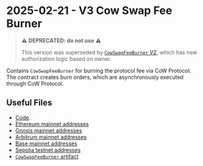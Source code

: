 # 2025-02-21 - V3 Cow Swap Fee Burner

> ⚠️ **DEPRECATED: do not use** ⚠️
>
> This version was superseded by [`CowSwapFeeBurner` V2](../../tasks/20250530-v3-cow-swap-fee-burner-v2/), which has new authorization logic based on owner.

Contains `CowSwapFeeBurner` for burning the protocol fee via CoW Protocol. The contract creates burn orders, which are asynchronously executed through CoW Protocol.

## Useful Files

- [Code](https://github.com/balancer/balancer-v3-monorepo/commit/0845e3c103630c60feb756e9fc98a1ecc40535a1).
- [Ethereum mainnet addresses](./output/mainnet.json)
- [Gnosis mainnet addresses](./output/gnosis.json)
- [Arbitrum mainnet addresses](./output/arbitrum.json)
- [Base mainnet addresses](./output/base.json)
- [Sepolia testnet addresses](./output/sepolia.json)
- [`CowSwapFeeBurner` artifact](./artifact/CowSwapFeeBurner.json)
